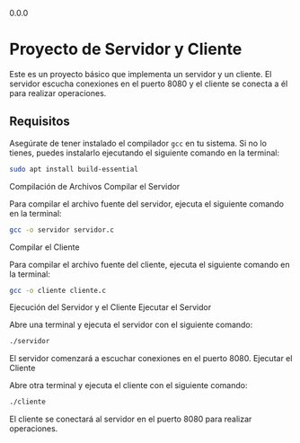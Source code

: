 0.0.0
# Proyecto de Servidor y Cliente

Este es un proyecto básico que implementa un servidor y un cliente. El servidor escucha conexiones en el puerto 8080 y el cliente se conecta a él para realizar operaciones.

## Requisitos

Asegúrate de tener instalado el compilador `gcc` en tu sistema. Si no lo tienes, puedes instalarlo ejecutando el siguiente comando en la terminal:
```bash
sudo apt install build-essential
```
Compilación de Archivos
Compilar el Servidor

Para compilar el archivo fuente del servidor, ejecuta el siguiente comando en la terminal:
```bash
gcc -o servidor servidor.c
```
Compilar el Cliente

Para compilar el archivo fuente del cliente, ejecuta el siguiente comando en la terminal:
```bash
gcc -o cliente cliente.c
```
Ejecución del Servidor y el Cliente
Ejecutar el Servidor

Abre una terminal y ejecuta el servidor con el siguiente comando:
```bash
./servidor
```
El servidor comenzará a escuchar conexiones en el puerto 8080.
Ejecutar el Cliente

Abre otra terminal y ejecuta el cliente con el siguiente comando:
```bash
./cliente
```
El cliente se conectará al servidor en el puerto 8080 para realizar operaciones.
